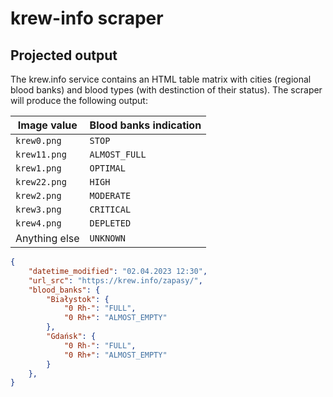 # krew-info scraper

## Projected output

The krew.info service contains an HTML table matrix with cities (regional blood banks) and blood types (with destinction of their status). The scraper will produce the following output:

| Image value    | Blood banks indication |
| -------------- | ---------------------- | 
| `krew0.png`    | `STOP`                 |
| `krew11.png`   | `ALMOST_FULL`          |
| `krew1.png`    | `OPTIMAL`              |
| `krew22.png`   | `HIGH`                 |
| `krew2.png`    | `MODERATE`             |
| `krew3.png`    | `CRITICAL`             |
| `krew4.png`    | `DEPLETED`             |
|  Anything else | `UNKNOWN`              |

```json
{
    "datetime_modified": "02.04.2023 12:30",
    "url_src": "https://krew.info/zapasy/",
    "blood_banks": { 
        "Białystok": {
            "0 Rh-": "FULL",
            "0 Rh+": "ALMOST_EMPTY"
        },
        "Gdańsk": {
            "0 Rh-": "FULL",
            "0 Rh+": "ALMOST_EMPTY"
        }
    },
}
```
